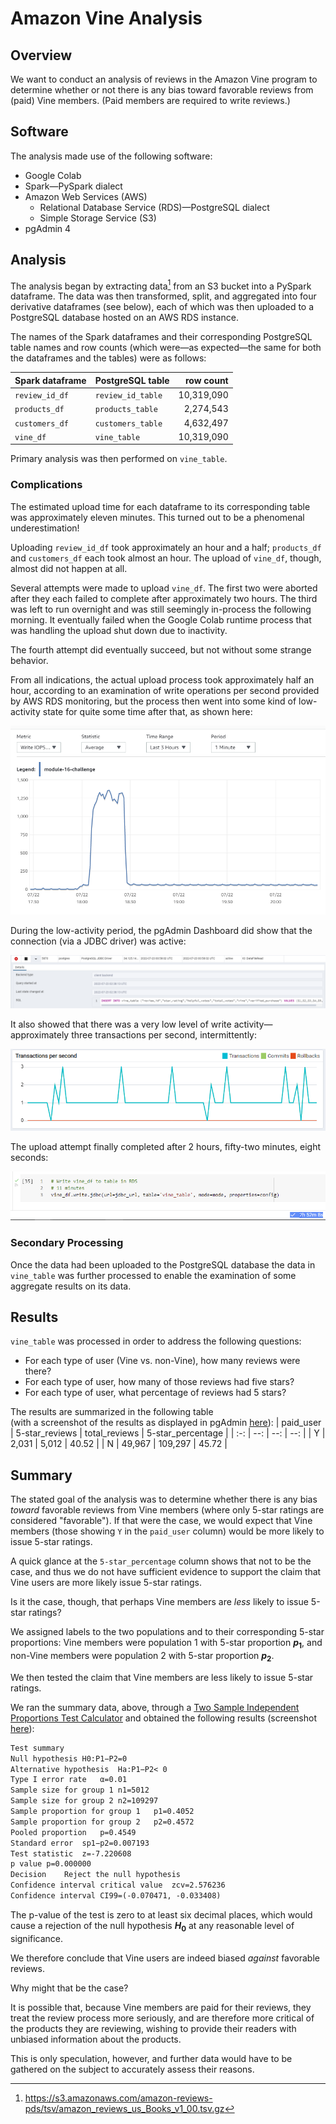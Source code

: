 # Amazon Vine Analysis

## Overview

We want to conduct an analysis of reviews in the Amazon Vine program to determine whether or not there is any bias toward favorable reviews from (paid) Vine members. (Paid members are required to write reviews.)

## Software

The analysis made use of the following software:
- Google Colab
- Spark—PySpark dialect
- Amazon Web Services (AWS)
  - Relational Database Service (RDS)—PostgreSQL dialect
  - Simple Storage Service (S3)
- pgAdmin 4

## Analysis

The analysis began by extracting data[^source_data] from an S3 bucket into a PySpark dataframe. The data was then transformed, split, and aggregated into four derivative dataframes (see below), each of which was then uploaded to a PostgreSQL database hosted on an AWS RDS instance.

[^source_data]: https://s3.amazonaws.com/amazon-reviews-pds/tsv/amazon_reviews_us_Books_v1_00.tsv.gz

The names of the Spark dataframes and their corresponding PostgreSQL table names and row counts (which were—as expected—the same for both the dataframes and the tables) were as follows:

| Spark dataframe | PostgreSQL table  | row count  |
| ---             | ---               | --:        |
| `review_id_df`  | `review_id_table` | 10,319,090 |
| `products_df`   | `products_table`  |  2,274,543 |
| `customers_df`  | `customers_table` |  4,632,497 |
| `vine_df`       | `vine_table`      | 10,319,090 |

Primary analysis was then performed on `vine_table`.

### Complications

The estimated upload time for each dataframe to its corresponding table was approximately eleven minutes. This turned out to be a phenomenal underestimation!

Uploading `review_id_df` took approximately an hour and a half; `products_df` and `customers_df` each took almost an hour. The upload of `vine_df`, though, almost did not happen at all.

Several attempts were made to upload `vine_df`. The first two were aborted after they each failed to complete after approximately two hours. The third was left to run overnight and was still seemingly in-process the following morning. It eventually failed when the Google Colab runtime process that was handling the upload shut down due to inactivity.

The fourth attempt did eventually succeed, but not without some strange behavior.

From all indications, the actual upload process took approximately half an hour, according to an examination of write operations per second provided by AWS RDS monitoring, but the process then went into some kind of low-activity state for quite some time after that, as shown here:

![Write IOPS per second](./images/write_iops.png)

During the low-activity period, the pgAdmin Dashboard did show that the connection (via a JDBC driver) was active:

![active connection](./images/pgAdmin_active_connection.png)

It also showed that there was a very low level of write activity—approximately three transactions per second, intermittently:

![transactions per second](./images/pgAdmin_transactions_per_second.png)

The upload attempt finally completed after 2 hours, fifty-two minutes, eight seconds:

![upload complete](./images/upload_complete.png)

### Secondary Processing

Once the data had been uploaded to the PostgreSQL database the data in `vine_table` was further processed to enable the examination of some aggregate results on its data.

## Results

`vine_table` was processed in order to address the following questions:
- For each type of user (Vine vs. non-Vine), how many reviews were there?  
- For each type of user, how many of those reviews had five stars?
- For each type of user, what percentage of reviews had 5 stars?

The results are summarized in the following table  
(with a screenshot of the results as displayed in pgAdmin [here](./images/analysis_table.png)):
| paid_user | 5-star_reviews | total_reviews | 5-star_percentage |
|    :-:    | --:            | --:           | --:               |
|     Y     |          2,031 |         5,012 |             40.52 |
|     N     |         49,967 |       109,297 |             45.72 |

## Summary

The stated goal of the analysis was to determine whether there is any bias *toward* favorable reviews from Vine members (where only 5-star ratings are considered "favorable"). If that were the case, we would expect that Vine members (those showing `Y` in the `paid_user` column) would be more likely to issue 5-star ratings.

A quick glance at the `5-star_percentage` column shows that not to be the case, and thus we do not have sufficient evidence to support the claim that Vine users are more likely issue 5-star ratings.

Is it the case, though, that perhaps Vine members are *less* likely to issue 5-star ratings?

We assigned labels to the two populations and to their corresponding 5-star proportions: Vine members were population 1 with 5-star proportion ***p*<sub>1</sub>**, and non-Vine members were population 2 with 5-star proportion ***p*<sub>2</sub>**.

We then tested the claim that Vine members are less likely to issue 5-star ratings.

We ran the summary data, above, through a [Two Sample Independent Proportions Test Calculator](http://www2.psych.purdue.edu/~gfrancis/calculators/proportion_test_two_sample.shtml) and obtained the following results (screenshot [here](./images/p_vs_p_z-test.png)):

``` markdown
Test summary
Null hypothesis	H0:P1−P2=0	
Alternative hypothesis	Ha:P1−P2< 0
Type I error rate	α=0.01
Sample size for group 1	n1=5012
Sample size for group 2	n2=109297
Sample proportion for group 1	p1=0.4052
Sample proportion for group 2	p2=0.4572
Pooled proportion	p=0.4549
Standard error	sp1−p2=0.007193
Test statistic	z=-7.220608
p value	p=0.000000
Decision	Reject the null hypothesis
Confidence interval critical value	zcv=2.576236
Confidence interval	CI99=(-0.070471, -0.033408)
```

The p-value of the test is zero to at least six decimal places, which would cause a rejection of the null hypothesis ***H*<sub>0</sub>** at any reasonable level of significance.

We therefore conclude that Vine users are indeed biased *against* favorable reviews.

Why might that be the case?

It is possible that, because Vine members are paid for their reviews, they treat the review process more seriously, and are therefore more critical of the products they are reviewing, wishing to provide their readers with unbiased information about the products.

This is only speculation, however, and further data would have to be gathered on the subject to accurately assess their reasons.